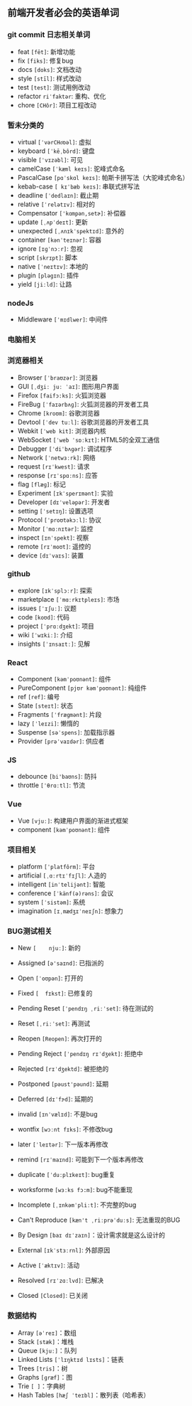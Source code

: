 ## 前端开发者必会的英语单词
### git commit 日志相关单词
- feat `[fēt]`: 新增功能
- fix `[fiks]`: 修复bug
- docs `[doks]`: 文档改动
- style `[stīl]`: 样式改动
- test `[test]`: 测试用例改动
- refactor `riˈfaktər`: 重构、优化
- chore `[CHôr]`: 项目工程改动

### 暂未分类的
- virtual `[ˈvərCHo͞oəl]`: 虚拟
- keyboard `[ˈkēˌbôrd]`: 键盘
- visible `[ˈvɪzəbl]`: 可见
- camelCase `[ˈkæml keɪs]`: 驼峰式命名
- PascalCase `[pɑˈskɑl keɪs]`: 帕斯卡拼写法（大驼峰式命名）
- kebab-case `[	kɪˈbæb keɪs]`: 串联式拼写法
- deadline `[ˈdedlaɪn]`: 截止期
- relative `[ˈrelətɪv]`: 相对的
- Compensator `['kɑmpən,setɚ]`: 补偿器
- update `[ˌʌpˈdeɪt]`: 更新
- unexpected `[ˌʌnɪkˈspektɪd]`: 意外的
- container `[kənˈteɪnər]`: 容器
- ignore `[ɪɡˈnɔːr]`: 忽视
- script `[skrɪpt]`: 脚本
- native `[ˈneɪtɪv]`: 本地的
- plugin `[pləgɪn]`: 插件
- yield `[jiːld]`: 让路

### nodeJs
- Middleware `[ˈmɪdlwer]`: 中间件

### 电脑相关 

### 浏览器相关
- Browser `[ˈbraʊzər]`: 浏览器
- GUI `[ˌdʒiː juː ˈaɪ]`: 图形用户界面
- Firefox `[faifɔ:ks]`: 火狐浏览器
- FireBug `[ˈfaɪərbʌɡ]`: 火狐浏览器的开发者工具 
- Chrome `[kroʊm]`: 谷歌浏览器 
- Devtool `[ˈdev tuːl]`: 谷歌浏览器的开发者工具  
- Webkit `[ˈweb kit]`: 浏览器内核
- WebSocket `[ˈweb ˈsɒːkɪt]`: HTML5的全双工通信
- Debugger `[ˈdiˈbʌɡər]`: 调试程序
- Network `[ˈnetwɜːrk]`: 网络 
- request `[rɪˈkwest]`: 请求
- response `[rɪˈspɑːns]`: 应答
- flag `[flæɡ]`: 标记
- Experiment `[ɪkˈsperɪmənt]`: 实验
- Developer `[dɪˈveləpər]`: 开发者
- setting `[ˈsetɪŋ]`: 设置选项
- Protocol `[ˈproʊtəkɔːl]`: 协议
- Monitor `[ˈmɑːnɪtər]`: 监控 
- inspect `[ɪnˈspekt]`: 视察
- remote  `[rɪˈmoʊt]`: 遥控的
- device `[dɪˈvaɪs]`: 装置


### github
- explore `[ɪkˈsplɔːr]`:  探索
- marketplace `[ˈmɑːrkɪtpleɪs]`:  市场
- issues `[ˈɪʃuː]`:  议题
-  code `[koʊd]`: 代码
-  project `[ˈprɑːdʒekt]`: 项目
- wiki `[ˈwɪkiː]`:  介绍
- insights `[ˈɪnsaɪtː]`:  见解


### React
- Component `[kəmˈpoʊnənt]`: 组件
- PureComponent `[pjʊr kəmˈpoʊnənt]`: 纯组件 
- ref `[ref]`: 编号
- State `[steɪt]`: 状态
- Fragments `[ˈfræɡmənt]`: 片段
- lazy `[ˈleɪzi]`: 懒惰的
- Suspense `[səˈspens]`: 加载指示器
- Provider `[prəˈvaɪdər]`: 供应者
### JS
- debounce `[bi'baʊns]`: 防抖
- throttle `[ˈθrɑːtl]`: 节流

### Vue
- Vue `[vjuː]`: 构建用户界面的渐进式框架
- component `[kəmˈpoʊnənt]`: 组件

### 项目相关
- platform `[ˈplatfôrm]`: 平台
- artificial `[ˌɑːrtɪˈfɪʃl]`: 人造的
- intelligent `[inˈtelijənt]`: 智能
- conference `[ˈkänf(ə)rəns]`: 会议
- system `[ˈsistəm]`: 系统
- imagination `[ɪˌmædʒɪˈneɪʃn]`: 想象力

### BUG测试相关
- New `[	njuː]`: 新的
- Assigned `[ə'saɪnd]`: 已指派的
- Open `[ˈoʊpən]`: 打开的
- Fixed `[	fɪkst]`: 已修复的
- Pending Reset `[ˈpendɪŋ ˌriːˈset]`: 待在测试的
- Reset `[ˌriːˈset]`: 再测试
- Reopen `[Reopen]`: 再次打开的
- Pending Reject `[ˈpendɪŋ rɪˈdʒekt]`: 拒绝中
- Rejected `[rɪˈdʒektd]`: 被拒绝的
- Postponed `[pəust'pəund]`: 延期
- Deferred `[dɪˈfɝd]`: 延期的

-  invalid `[ɪnˈvælɪd]`: 不是bug
- wontfix `[wɔːnt fɪks]`: 不修改bug
-  later `[ˈleɪtər]`: 下一版本再修改
- remind `[rɪˈmaɪnd]`: 可能到下一个版本再修改
- duplicate `[ˈduːplɪkeɪt]`: bug重复
- worksforme `[wɜːks fɔ:m]`: bug不能重现

- Incomplete `[ˌɪnkəmˈpliːt]`: 不完整的bug
- Can't Reproduce `[kæn't ˌriːprəˈduːs]`: 无法重现的BUG
- By Design `[baɪ dɪˈzaɪn]`：设计需求就是这么设计的
- External `[ɪkˈstɜːrnl]`: 外部原因

- Active `[ˈæktɪv]`: 活动
- Resolved `[rɪˈzɑːlvd]`: 已解决
- Closed `[Closed]`: 已关闭

### 数据结构
- Array `[əˈreɪ]`：数组
- Stack `[stæk]`：堆栈
- Queue `[kjuː]`：队列
- Linked Lists `[ˈlɪŋktɪd lɪsts]`：链表
- Trees `[tris]`：树
- Graphs `[ɡræf]`：图
- Trie `[ ]`：字典树
- Hash Tables `[hæʃ ˈteɪbl]`：散列表（哈希表）

